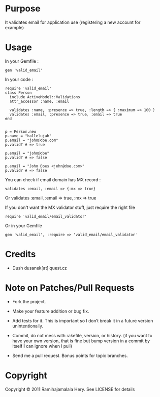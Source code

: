# Purpose

It validates email for application use (registering a new account for example)

# Usage

In your Gemfile :

    gem 'valid_email'


In your code :

    require 'valid_email'
    class Person
      include ActiveModel::Validations
      attr_accessor :name, :email

      validates :name, :presence => true, :length => { :maximum => 100 }
      validates :email, :presence => true, :email => true
    end


    p = Person.new
    p.name = "hallelujah"
    p.email = "john@doe.com"
    p.valid? # => true

    p.email = "john@doe"
    p.valid? # => false

    p.email = "John Does <john@doe.com>"
    p.valid? # => false

You can check if email domain has MX record :

    validates :email, :email => {:mx => true}

Or
    validates :email, :email => true, :mx => true


If you don't want the MX validator stuff, just require the right file

    require 'valid_email/email_validator'

Or in your Gemfile

    gem 'valid_email', :require => 'valid_email/email_validator'


# Credits

* Dush dusanek[at]iquest.cz

# Note on Patches/Pull Requests

* Fork the project.

* Make your feature addition or bug fix.

* Add tests for it. This is important so I don’t break it in a future version unintentionally.

* Commit, do not mess with rakefile, version, or history. (if you want to have your own version, that is fine but bump version in a commit by itself I can ignore when I pull)

* Send me a pull request. Bonus points for topic branches.

# Copyright

Copyright &copy; 2011 Ramihajamalala Hery. See LICENSE for details
